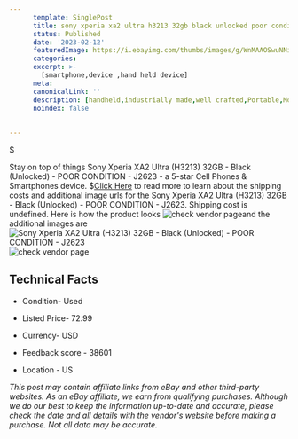```yaml
---
      template: SinglePost
      title: sony xperia xa2 ultra h3213 32gb black unlocked poor condition j2623
      status: Published
      date: '2023-02-12'
      featuredImage: https://i.ebayimg.com/thumbs/images/g/WnMAAOSwuNNith53/s-l225.jpg
      categories: 
      excerpt: >-
        [smartphone,device ,hand held device]
      meta:
      canonicalLink: ''
      description: [handheld,industrially made,well crafted,Portable,Mobile,Compact,Convenient,Lightweight,Maneuverable,Man-portable,Miniature,Carriable,Hand-held,Light,Holdable,Transportable,Mobile device,Pocket-sized,On-the-go,Wireless,Cordless,Compact size,Convenient size, smartphone,device ,hand held device]
      noindex: false
      
        
---
```

$

Stay on top of things Sony Xperia XA2 Ultra (H3213) 32GB - Black (Unlocked) - POOR CONDITION - J2623 - a 5-star Cell Phones & Smartphones device.
$[Click Here](https://www.ebay.com/itm/134412913718?hash=item1f4ba24c36%3Ag%3AWnMAAOSwuNNith53&mkevt=1&mkcid=1&mkrid=711-53200-19255-0&campid=%253CePNCampaignId%253E&customid=%253CreferenceId%253E&toolid=10049) to read more to learn about the shipping costs and additional image urls for the Sony Xperia XA2 Ultra (H3213) 32GB - Black (Unlocked) - POOR CONDITION - J2623. Shipping cost is undefined. Here is how the product looks ![check vendor page](https://i.ebayimg.com/thumbs/images/g/WnMAAOSwuNNith53/s-l225.jpg)and the additional images are![Sony Xperia XA2 Ultra (H3213) 32GB - Black (Unlocked) - POOR CONDITION - J2623](https://i.ebayimg.com/images/g/WnMAAOSwuNNith53/s-l1600.jpg)![check vendor page](https://origin-galleryplus.ebayimg.com/ws/web/134412913718_2_0_1/225x225.jpg,https://origin-galleryplus.ebayimg.com/ws/web/134412913718_3_0_1/225x225.jpg,https://origin-galleryplus.ebayimg.com/ws/web/134412913718_4_0_1/225x225.jpg,https://origin-galleryplus.ebayimg.com/ws/web/134412913718_5_0_1/225x225.jpg,https://origin-galleryplus.ebayimg.com/ws/web/134412913718_6_0_1/225x225.jpg,https://origin-galleryplus.ebayimg.com/ws/web/134412913718_7_0_1/225x225.jpg,https://origin-galleryplus.ebayimg.com/ws/web/134412913718_8_0_1/225x225.jpg,https://origin-galleryplus.ebayimg.com/ws/web/134412913718_9_0_1/225x225.jpg,https://origin-galleryplus.ebayimg.com/ws/web/134412913718_10_0_1/225x225.jpg)



 ## Technical Facts 



     
      

 - Condition- Used 


      

 - Listed Price- 72.99 


      

 - Currency- USD 


      

 - Feedback score - 38601 


      

 - Location - US 


      
      

 *_This post may contain affiliate links from eBay and other third-party websites. As an eBay affiliate, we earn from qualifying purchases. Although we do our best to keep the information up-to-date and accurate, please check the date and all details with the vendor's website before making a purchase. Not all data may be accurate._*






